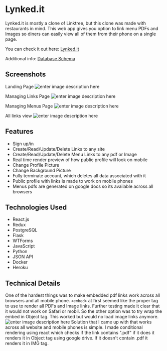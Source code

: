 # Lynked.it

Lynked.it is mostly a clone of Linktree, but this clone was made with restaurants in mind. This web app gives you option to link menu PDFs and Images so diners can easily view all of them from their phone on a single page.

You can check it out here: [Lynked.it](https://lynked-it.herokuapp.com/)

Additional info:
[Database Schema](https://github.com/alex-pober/lynked.it/wiki/Database-Schema)

## Screenshots
Landing Page
![enter image description here](https://i.imgur.com/D5iA2mw.png)

Managing Links Page
![enter image description here](https://i.imgur.com/YQY7Rzu.png)

Managing Menus Page
![enter image description here](https://i.imgur.com/wbJwkzi.png)

All links view
![enter image description here](https://i.imgur.com/ai8OA9Q.png)
## Features
-   Sign up/in
-   Create/Read/Update/Delete Links to any site
-   Create/Read/Update/Delete Menu Links to any pdf or Image
-   Real time render preview of how public profile will look on mobile
-   Change Profile Picture
-   Change Background Picture
-   Fully terminate account, which deletes all data associated with it
-   Public profile with links is made to work on mobile phones
-  Menus pdfs are generated on google docs so its available across all browsers

## Technologies Used
- React.js
- Redux
- PostgreSQL
- Flask
- WTForms
- JavaScript
- Python
- JSON API
- Docker
- Heroku

## Technical Details
One of the hardest things was to make embedded pdf links work across all browsers and all mobile phone. `<embed>` at first seemed like the proper tag to use to render all PDFs and Image links. Further testing made it clear that it would not work on Safari or mobil. So the other option was to try wrap the embed in Object tag. This worked but would no load image links anymore.
![enter image description here](https://i.imgur.com/IxtfPNv.png)
    Solution that I came up with that works across all website and mobile phones is simple. I made conditional rendering using react which checks if the link contains ".pdf" if it does it renders it in Object tag using google drive. If it doesn't contain .pdf it renders it in IMG tag.
